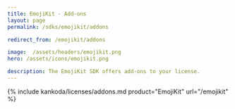 ```yaml
---
title: EmojiKit - Add-ons
layout: page
permalink: /sdks/emojikit/addons

redirect_from: /emojikit/addons

image:  /assets/headers/emojikit.png
hero: /assets/icons/emojikit.png

description: The EmojiKit SDK offers add-ons to your license.
---
```


{% include kankoda/licenses/addons.md product="EmojiKit" url="/emojikit" %}